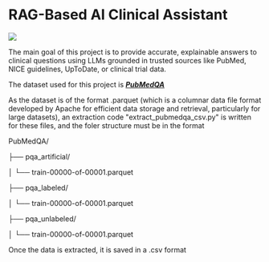 <h1>RAG-Based AI Clinical Assistant</h1>
<img src="https://www.medicaldevice-network.com/wp-content/uploads/sites/23/2023/11/pmcardio-queen-of-hearts.jpeg">
<p>The main goal of this project is to provide accurate, explainable answers to clinical questions using LLMs grounded in trusted sources like PubMed, NICE guidelines, UpToDate, or clinical trial data.</p>
The dataset used for this project is <a href="https://huggingface.co/datasets/qiaojin/PubMedQA/tree/main"><b><i>PubMedQA</b></i></a>
<p>As the dataset is of the format .parquet (which is a columnar data file format developed by Apache for efficient data storage and retrieval, particularly for large datasets), an extraction code "extract_pubmedqa_csv.py" is written for these files, and the foler structure must be in the format

PubMedQA/

├── pqa_artificial/

│   └── train-00000-of-00001.parquet

├── pqa_labeled/

│   └── train-00000-of-00001.parquet

├── pqa_unlabeled/

│   └── train-00000-of-00001.parquet
</p>

Once the data is extracted, it is saved in a .csv format 
